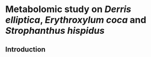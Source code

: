 # Metabolomic study on _Derris elliptica_,  _Erythroxylum coca_ and _Strophanthus hispidus_
## Introduction

